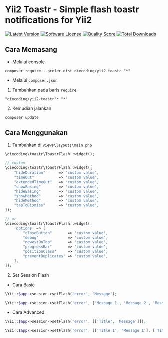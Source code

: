 # Yii2 Toastr - Simple flash toastr notifications for Yii2

[![Latest Version](https://img.shields.io/github/release/die-coding/yii2-toastr.svg?style=flat-square)](https://github.com/die-coding/yii2-toastr/releases)
[![Software License](https://img.shields.io/badge/license-BSD-brightgreen.svg?style=flat-square)](LICENSE.md)
[![Quality Score](https://img.shields.io/scrutinizer/g/die-coding/yii2-toastr.svg?style=flat-square)](https://scrutinizer-ci.com/g/die-coding/yii2-toastr)
[![Total Downloads](https://img.shields.io/packagist/dt/diecoding/yii2-toastr.svg?style=flat-square)](https://packagist.org/packages/diecoding/yii2-toastr)

## Cara Memasang

-   Melalui console

```
composer require --prefer-dist diecoding/yii2-toastr "*"
```

-   Melalui `composer.json`

1. Tambahkan pada baris `require`

```
"diecoding/yii2-toastr": "*"
```

2. Kemudian jalankan

```
composer update
```

## Cara Menggunakan

1. Tambahkan di `views\layouts\main.php`

```php
\diecoding\toastr\ToastrFlash::widget();

// custom
\diecoding\toastr\ToastrFlash::widget([
    "hideDuration"      => 'custom value',
    "timeOut"           => 'custom value',
    "extendedTimeOut"   => 'custom value',
    "showEasing"        => 'custom value',
    "hideEasing"        => 'custom value',
    "showMethod"        => 'custom value',
    "hideMethod"        => 'custom value',
    "tapToDismiss"      => 'custom value',
]);

// or
\diecoding\toastr\ToastrFlash::widget([
    'options' => [
        "closeButton"       => 'custom value',
        "debug"             => 'custom value',
        "newestOnTop"       => 'custom value',
        "progressBar"       => 'custom value',
        "positionClass"     => 'custom value',
        "preventDuplicates" => 'custom value',
    ],
]);
```

2. Set Session Flash

-   Cara Basic

```php
\Yii::$app->session->setFlash('error', 'Message');

\Yii::$app->session->setFlash('error', ['Message 1', 'Message 2', 'Message 3']);
```

-   Cara Advanced

```php
\Yii::$app->session->setFlash('error', [['Title', 'Message']]);

\Yii::$app->session->setFlash('error', [['Title 1', 'Message 1'], ['Title 2', 'Message 2'], ['Title 3', 'Message 3']]);
```
